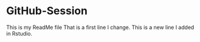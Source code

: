# GitHub-Session
This is my ReadMe file
That is a first line I change.
This is a new line I added in Rstudio.